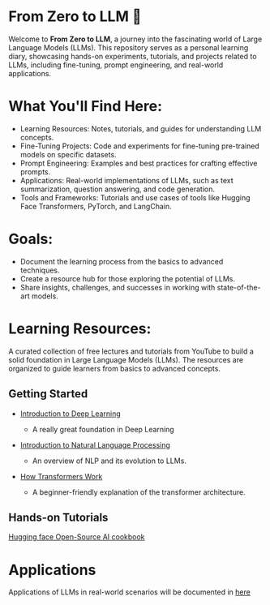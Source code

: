 # From Zero to LLM 🚀
Welcome to **From Zero to LLM**, a journey into the fascinating world of Large Language Models (LLMs). This repository serves as a personal learning diary, showcasing hands-on experiments, tutorials, and projects related to LLMs, including fine-tuning, prompt engineering, and real-world applications.

# What You'll Find Here:
- Learning Resources: Notes, tutorials, and guides for understanding LLM concepts.
- Fine-Tuning Projects: Code and experiments for fine-tuning pre-trained models on specific datasets.
- Prompt Engineering: Examples and best practices for crafting effective prompts.
- Applications: Real-world implementations of LLMs, such as text summarization, question answering, and code generation.
- Tools and Frameworks: Tutorials and use cases of tools like Hugging Face Transformers, PyTorch, and LangChain.

# Goals:
- Document the learning process from the basics to advanced techniques.
- Create a resource hub for those exploring the potential of LLMs.
- Share insights, challenges, and successes in working with state-of-the-art models.

# Learning Resources:
A curated collection of free lectures and tutorials from YouTube to build a solid foundation in Large Language Models (LLMs). The resources are organized to guide learners from basics to advanced concepts.

## Getting Started
- [Introduction to Deep Learning](https://youtu.be/ErnWZxJovaM?si=hO4J8BCZiUGyudnt)
    - A really great foundation in Deep Learning

- [Introduction to Natural Language Processing](https://youtu.be/rmVRLeJRkl4?si=roCHlGW21VNBcl7a)
    - An overview of NLP and its evolution to LLMs.

- [How Transformers Work](https://youtu.be/zxQyTK8quyY?si=6tg_EnR4jl9VlRxs)
    - A beginner-friendly explanation of the transformer architecture.

## Hands-on Tutorials
[Hugging face Open-Source AI cookbook](https://huggingface.co/learn/cookbook/en/index)

# Applications
Applications of LLMs in real-world scenarios will be documented in [here](#applications)